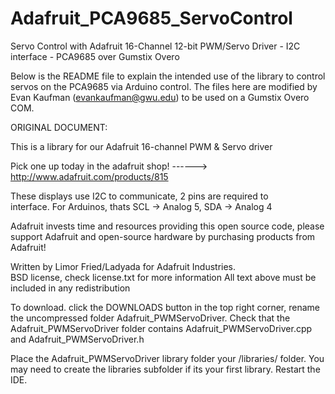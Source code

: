 Adafruit_PCA9685_ServoControl
=============================

Servo Control with Adafruit 16-Channel 12-bit PWM/Servo Driver - I2C interface - PCA9685 over Gumstix Overo

Below is the README file to explain the intended use of the library to control servos on the PCA9685 via Arduino control. The files here are modified by Evan Kaufman (evankaufman@gwu.edu) to be used on a Gumstix Overo COM.


ORIGINAL DOCUMENT:

This is a library for our Adafruit 16-channel PWM & Servo driver

  Pick one up today in the adafruit shop!
  ------> http://www.adafruit.com/products/815

These displays use I2C to communicate, 2 pins are required to  
interface. For Arduinos, thats SCL -> Analog 5, SDA -> Analog 4

Adafruit invests time and resources providing this open source code, 
please support Adafruit and open-source hardware by purchasing 
products from Adafruit!

Written by Limor Fried/Ladyada  for Adafruit Industries.  
BSD license, check license.txt for more information
All text above must be included in any redistribution

To download. click the DOWNLOADS button in the top right corner, rename the uncompressed folder Adafruit_PWMServoDriver. Check that the Adafruit_PWMServoDriver folder contains Adafruit_PWMServoDriver.cpp and Adafruit_PWMServoDriver.h

Place the Adafruit_PWMServoDriver library folder your <arduinosketchfolder>/libraries/ folder. You may need to create the libraries subfolder if its your first library. Restart the IDE.
